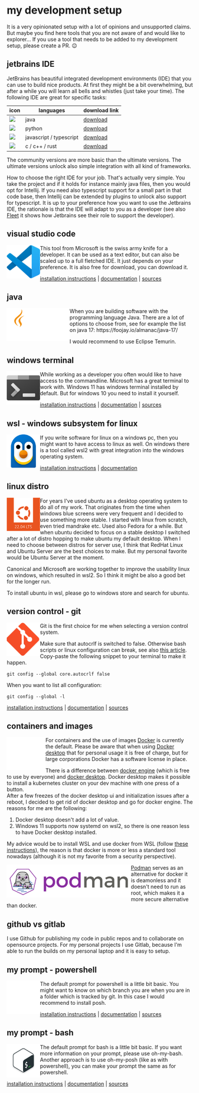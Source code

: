 # my development setup
It is a very opinionated setup with a lot of opinions and unsupported claims.
But maybe you find here tools that you are not aware of and would like to explorer... 
If you use a tool that needs to be added to my development setup, please create a PR. 😉 

## jetbrains IDE

JetBrains has beautiful integrated development environments (IDE) that you can use to build nice products. 
At first they might be a bit overwhelming, but after a while you will learn all bells and whistles (just take your time).
The following IDE are great for specific tasks:

| icon               | languages               | download link                 |
| ------------------ | ----------------------- | ----------------------------- |
| ![][logo-intellij] | java                    | [download][download-intellij] |
| ![][logo-pycharm]  | python                  | [download][download-pycharm]  |
| ![][logo-webstorm] | javascript / typescript | [download][download-webstorm] |
| ![][logo-clion]    | c / c++ / rust          | [download][download-clion]    |

The community versions are more basic than the ultimate versions. The ultimate versions unlock also 
simple integration with all kind of frameworks. 

How to choose the right IDE for your job. That's actually very simple. You take the project and if it holds for instance mainly
java files, then you would opt for Intellij. If you need also typescript support for a small part in that code base, then 
Intellij can be extended by plugins to unlock also support for typescript. It is up to your preference how you want to use the
Jetbrains IDE, the rationale is that the IDE will adapt to you as a developer (see also [Fleet](https://www.jetbrains.com/fleet/) 
it shows how Jetbrains see their role to support the developer). 

## visual studio code
<img src="./img/vscode.svg" align="left" height="90em" />
This tool from Microsoft is the swiss army knife for a developer. It can be used as a text editor, but can also be scaled up to a full fletched IDE. It just depends on your preference. 
It is also free for download, you can download it. 

[installation instructions](https://apps.microsoft.com/store/detail/XP9KHM4BK9FZ7Q) | [documentation](https://code.visualstudio.com/docs) | [sources](https://github.com/microsoft/vscode)

## java
<img src="./img/java-logo.png" align="left" height="90em" />
When you are building software with the programming language Java. There are a lot of options to choose from, see for example the list on java 17: https://foojay.io/almanac/java-17/ 

I would recommend to use Eclipse Temurin.

## windows terminal
<img src="./img/terminal.svg" align="left" height="90em" />
While working as a developer you often would like to have access to the commandline. Microsoft has a great terminal to work with. Windows 11 has windows terminal installed by default. But for windows 10 you need to install it yourself. 

[installation instructions](https://www.microsoft.com/store/productId/9N0DX20HK701) | [documentation](https://learn.microsoft.com/en-us/windows/terminal/) | [sources](https://github.com/microsoft/terminal)

## wsl - windows subsystem for linux
<img src="./img/wsl-logo.png" align="left" height="90em" />
If you write software for linux on a windows pc, then you might want to have access to linux as well. On windows there is a tool called wsl2 with great integration into the windows operating system. 

[installation instructions](https://learn.microsoft.com/en-us/windows/wsl/install) | [documentation](https://learn.microsoft.com/en-us/windows/wsl/)

## linux distro
<img src="./img/ubuntu-windows-store.png" align="left" height="90em" />
For years I've used ubuntu as a desktop operating system to do all of my work. That originates from the time when windows blue
screens were very frequent and I decided to use something more stable. I started with linux from scratch, even tried mandrake etc.
Used also Fedora for a while. But when ubuntu decided to focus on a stable desktop I switched after a lot of distro hopping to 
make ubuntu my default desktop. 
When I need to choose between distros for server use, I think that RedHat Linux and Ubuntu Server are the best choices to make. 
But my personal favorite would be Ubuntu Server at the moment. 

Canonical and Microsoft are working together to improve the usability linux on windows, which resulted in wsl2.
So I think it might be also a good bet for the longer run. 

To install ubuntu in wsl, please go to windows store and search for ubuntu. 

## version control - git
<img src="./img/git-logo.png" align="left" height="90em" />
Git is the first choice for me when selecting a version control system.

Make sure that autocrlf is switched to false. Otherwise bash scripts or linux configuration can break, see also [this article](https://www.aleksandrhovhannisyan.com/blog/crlf-vs-lf-normalizing-line-endings-in-git/). Copy-paste
the following snippet to your terminal to make it happen. 

```shell
git config --global core.autocrlf false
```

When you want to list all configuration:

```shell
git config --global -l
```

[installation instructions](https://git-scm.com/downloads) | [documentation](https://git-scm.com/doc) | [sources](https://github.com/git/git) 

## containers and images
<img src="./img/docker-logo.png" align="left" height="90em" />

For containers and the use of images [Docker](https://www.docker.com/) is currently the default. Please be aware that when 
using [Docker desktop](https://www.docker.com/products/docker-desktop/alternatives/) that for personal usage it is free 
of charge, but for large corporations Docker has a software license in place. 

There is a difference between [docker engine](https://docs.docker.com/engine/) (which is free to use by everyone) and [docker desktop](https://docs.docker.com/desktop/). Docker desktop makes it possible to install a kubernetes cluster on your dev machine with one press of a button.  
After a few freezes of the docker desktop ui and initialization issues after a reboot, I decided to get rid of docker desktop and go for docker engine. The reasons for me are the following:
1. Docker desktop doesn't add a lot of value.
1. Windows 11 supports now systemd on wsl2, so there is one reason less to have Docker desktop installed.

My advice would be to install WSL and use docker from WSL (follow [these instructions](https://nickjanetakis.com/blog/install-docker-in-wsl-2-without-docker-desktop)), the reason is that docker is more or less a standard tool 
nowadays (although it is not my favorite from a security perspective). 

<img src="./img/podman-logo.svg" align="left" height="90em" />

[Podman](https://podman.io/) serves as an alternative for docker it is deamonless and it doesn't need to run as root, which
makes it a more secure alternative than docker. 

## github vs gitlab
I use Github for publishing my code in public repos and to collaborate on opensource projects. 
For my personal projects I use Gitlab, because I'm able to run the builds on my personal laptop and it is easy to setup. 

## my prompt - powershell
<img src="./img/oh-my-posh-logo.svg" align="left" height="90em" />
The default prompt for powershell is a little bit basic. You might want to know on which branch you are when you are in a folder
which is tracked by git. In this case I would recommend to install posh.

[installation instructions](https://ohmyposh.dev/docs/installation/windows) | [documentation](https://ohmyposh.dev/docs) | [sources](https://github.com/jandedobbeleer/oh-my-posh) 

## my prompt - bash
<img src="./img/oh-my-bash-logo.png" align="left" height="90em" />
The default prompt for bash is a little bit basic. If you want more information on your prompt, please use oh-my-bash. Another approach is to use oh-my-posh (like as with powershell), you can make your prompt the same as for powershell.

[installation instructions](https://ohmybash.nntoan.com/) | [documentation](https://ohmybash.nntoan.com/) | [sources](https://github.com/ohmybash/oh-my-bash) 



<!--
[installation instructions]() | [documentation]() | [sources]() 
-->


[logo-intellij]: ./img/IntelliJ_IDEA_icon.svg
[logo-pycharm]: ./img/PyCharm_icon.svg
[logo-webstorm]: ./img/WebStorm_icon.svg
[logo-clion]: ./img/CLion_icon.svg

[download-intellij]: https://www.jetbrains.com/idea/download/
[download-pycharm]: https://www.jetbrains.com/pycharm/download/
[download-webstorm]: https://www.jetbrains.com/webstorm/download/
[download-clion]: https://www.jetbrains.com/clion/download/
